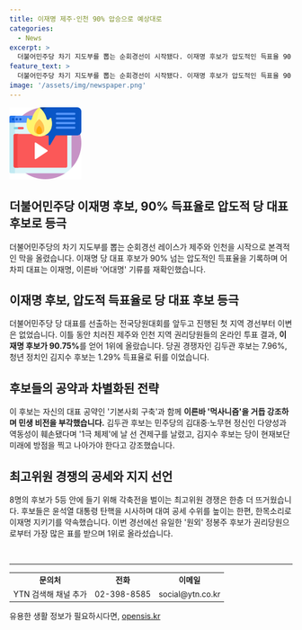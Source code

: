 ```yaml
---
title: 이재명 제주·인천 90% 압승으로 예상대로
categories:
  - News
excerpt: >
  더불어민주당 차기 지도부를 뽑는 순회경선이 시작됐다. 이재명 후보가 압도적인 득표율 90.75%로 1위에 올랐다. 김두관 후보는 7.96%, 김지수 후보는 1.29% 득표율을 기록했다. 후보들은 자신의 공약을 강조하며 최고위원 경쟁을 벌이고 있다. 다음 달 전국당원대회 당일 지도부가 선출될 예정이다. YTN 손효정입니다.
feature_text: >
  더불어민주당 차기 지도부를 뽑는 순회경선이 시작됐다. 이재명 후보가 압도적인 득표율 90.75%로 1위에 올랐다. 김두관 후보는 7.96%, 김지수 후보는 1.29% 득표율을 기록했다. 후보들은 자신의 공약을 강조하며 최고위원 경쟁을 벌이고 있다. 다음 달 전국당원대회 당일 지도부가 선출될 예정이다. YTN 손효정입니다.
image: '/assets/img/newspaper.png'
---
```


<p><img src="/assets/img/news.png" alt="rentncar 속보" /></p>

<h2>더불어민주당 이재명 후보, 90% 득표율로 압도적 당 대표 후보로 등극</h2>

<p data-ke-size="size16">더불어민주당의 차기 지도부를 뽑는 순회경선 레이스가 제주와 인천을 시작으로 본격적인 막을 올렸습니다. 이재명 당 대표 후보가 90% 넘는 압도적인 득표율을 기록하며 어차피 대표는 이재명, 이른바 '어대명' 기류를 재확인했습니다.</p>

<h2 data-ke-size="size26">이재명 후보, 압도적 득표율로 당 대표 후보 등극</h2>

<p data-ke-size="size16">더불어민주당 당 대표를 선출하는 전국당원대회를 앞두고 진행된 첫 지역 경선부터 이변은 없었습니다. 이틀 동안 치러진 제주와 인천 지역 권리당원들의 온라인 투표 결과, <b>이재명 후보가 90.75%</b>를 얻어 1위에 올랐습니다. 당권 경쟁자인 김두관 후보는 7.96%, 청년 정치인 김지수 후보는 1.29% 득표율로 뒤를 이었습니다.</p>

<h2 data-ke-size="size26">후보들의 공약과 차별화된 전략</h2>

<p data-ke-size="size16">이 후보는 자신의 대표 공약인 '기본사회 구축'과 함께 <b>이른바 '먹사니즘'을 거듭 강조하며 민생 비전을 부각했습니다.</b> 김두관 후보는 민주당의 김대중·노무현 정신인 다양성과 역동성이 훼손됐다며 '1극 체제'에 날 선 견제구를 날렸고, 김지수 후보는 당이 현재보단 미래에 방점을 찍고 나아가야 한다고 강조했습니다.</p>

<h2 data-ke-size="size26">최고위원 경쟁의 공세와 지지 선언</h2>

<p data-ke-size="size16">8명의 후보가 5등 안에 들기 위해 각축전을 벌이는 최고위원 경쟁은 한층 더 뜨거웠습니다. 후보들은 윤석열 대통령 탄핵을 시사하며 대여 공세 수위를 높이는 한편, 한목소리로 이재명 지키기를 약속했습니다. 이번 경선에선 유일한 '원외' 정봉주 후보가 권리당원으로부터 가장 많은 표를 받으며 1위로 올라섰습니다.</p>

<p data-ke-size="size16">&nbsp;</p>

<hr>

<table>
    <tbody>
        <tr>
            <td style="text-align: center; height: 17px;"><b>문의처</b></td>
            <td style="text-align: center; height: 17px;"><b>전화</b></td>
            <td style="text-align: center; height: 17px;"><b>이메일</b></td>
        </tr>
        <tr>
            <td style="text-align: center; height: 17px;">YTN 검색해 채널 추가</td>
            <td style="text-align: center; height: 17px;">02-398-8585</td>
            <td style="text-align: center; height: 17px;">social@ytn.co.kr</td>
        </tr>
    </tbody>
</table>
유용한 생활 정보가 필요하시다면, <a href="https://opensis.kr" rel="dofollow">opensis.kr</a>


